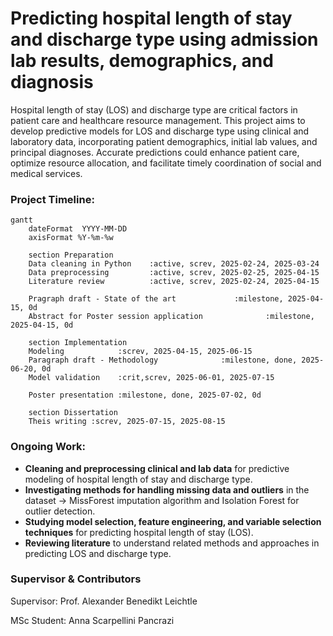 # Predicting hospital length of stay and discharge type using admission lab results, demographics, and diagnosis

Hospital length of stay (LOS) and discharge type are critical factors in patient care and healthcare resource management. This project aims to develop predictive models for LOS and discharge type using clinical and laboratory data, incorporating patient demographics, initial lab values, and principal diagnoses. Accurate predictions could enhance patient care, optimize resource allocation, and facilitate timely coordination of social and medical services.

### Project Timeline:

```mermaid
gantt
    dateFormat  YYYY-MM-DD
    axisFormat %Y-%m-%w

    section Preparation
    Data cleaning in Python    :active, screv, 2025-02-24, 2025-03-24
    Data preprocessing         :active, screv, 2025-02-25, 2025-04-15
    Literature review          :active, screv, 2025-02-24, 2025-04-15

    Pragraph draft - State of the art             :milestone, 2025-04-15, 0d
    Abstract for Poster session application              :milestone, 2025-04-15, 0d

    section Implementation
    Modeling            :screv, 2025-04-15, 2025-06-15
    Paragraph draft - Methodology              :milestone, done, 2025-06-20, 0d
    Model validation    :crit,screv, 2025-06-01, 2025-07-15

    Poster presentation :milestone, done, 2025-07-02, 0d

    section Dissertation
    Theis writing :screv, 2025-07-15, 2025-08-15
```

### Ongoing Work:

- **Cleaning and preprocessing clinical and lab data** for predictive modeling of hospital length of stay and discharge type.
- **Investigating methods for handling missing data and outliers** in the dataset -> MissForest imputation algorithm and Isolation Forest for outlier detection.
- **Studying model selection, feature engineering, and variable selection techniques** for predicting hospital length of stay (LOS).
- **Reviewing literature** to understand related methods and approaches in predicting LOS and discharge type.

### Supervisor & Contributors

Supervisor: Prof. Alexander Benedikt Leichtle

MSc Student: Anna Scarpellini Pancrazi
